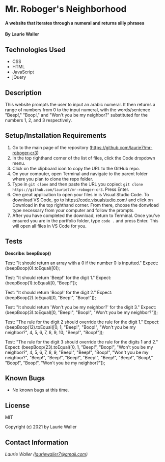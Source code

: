# Mr. Roboger's Neighborhood

#### A website that iterates through a numeral and returns silly phrases

#### By **Laurie Waller**

## Technologies Used

* CSS
* HTML
* JavaScript
* jQuery

## Description

This website prompts the user to input an arabic numeral. It then returns a range of numbers from 0 to the input numeral, with the words/sentence "Beep!," "Boop!," and "Won't you be my neighbor?" substituted for the numbers 1, 2, and 3 respectively. 

## Setup/Installation Requirements

  1. Go to the main page of the repository (https://github.com/laurie7/mr-roboger-cr3)
  2. In the top righthand corner of the list of files, click the Code dropdown menu.
  3. Click on the clipboard icon to copy the URL to the GitHub repo.
  4. On your computer, open Terminal and navigate to the parent folder where you plan to clone the repo folder.
  5. Type in `git clone` and then paste the URL you copied:
      `git clone https://github.com/laurie7/mr-roboger-cr3`. Press Enter.
  6. One great application to open your files in is Visual Studio Code. To download VS Code, go to https://code.visualstudio.com/ and click on Download in the top righthand corner. From there, choose the donwload type necessary from your computer and follow the prompts.
  7. After you have completed the download, return to Terminal. Once you've ensured you are in the portfolio folder, type `code .` and press Enter. This will open all files in VS Code for you.

## Tests

**Describe: beepBoop()**

Test: "It should return an array with a 0 if the number 0 is inputted."
Expect: (beepBoop(0).toEqual([0]);

Test: "It should return 'Beep!' for the digit 1."
Expect: (beepBoop(1).toEqual([0, "Beep!"]);

Test: "It should return 'Boop!' for the digit 2."
Expect: (beepBoop(2).toEqual([0, "Beep!", "Boop!"]);

Test: "It should return 'Won't you be my neighbor?' for the digit 3."
Expect: (beepBoop(3).toEqual([0, "Beep!", "Boop!", "Won't you be my neighbor?"]);

Test: "The rule for the digit 2 should override the rule for the digit 1."
Expect: (beepBoop(12).toEqual([0, 1, "Beep!", "Boop!", "Won't you be my neighbor?", 4, 5, 6, 7, 8, 9, 10, "Beep!", "Boop!"]);

Test: "The rule for the digit 3 should override the rule for the digits 1 and 2."
Expect: (beepBoop(23).toEqual([0, 1, "Beep!", "Boop!", "Won't you be my neighbor?", 4, 5, 6, 7, 8, 9, "Beep!", "Beep!", "Boop!", "Won't you be my neighbor?", "Beep!", "Beep!", "Beep!", "Beep!", "Beep!", "Beep!", "Boop!," "Boop!", "Boop!", "Won't you be my neighbor?"]);

## Known Bugs

* No known bugs at this time.

## License

MIT

Copyright (c) 2021 by Laurie Waller

## Contact Information

_Laurie Waller (lauriewaller7@gmail.com)_